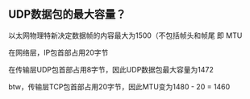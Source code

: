 ## UDP数据包的最大容量？

以太网物理特新决定数据帧的内容最大为1500（不包括帧头和帧尾 即 MTU

在网络层，IP包首部占用20字节

在传输层UDP包首部占用8字节，因此UDP数据包最大容量为1472

btw，传输层TCP包首部占用20字节，因此MTU变为1480 - 20 = 1460
